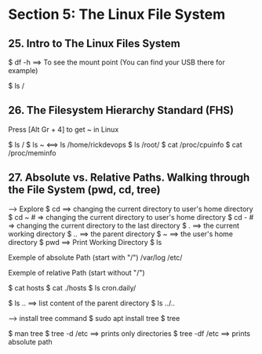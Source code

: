 # Section 5: The Linux File System

## 25. Intro to The Linux Files System

$ df -h ==> To see the mount point (You can find your USB there for example)

$ ls /

## 26. The Filesystem Hierarchy Standard (FHS)

Press [Alt Gr + 4] to get ~ in Linux

$ ls /
$ ls ~ <==> ls /home/rickdevops
$ ls /root/
$ cat /proc/cpuinfo
$ cat /proc/meminfo

## 27. Absolute vs. Relative Paths. Walking through the File System (pwd, cd, tree)
--> Explore
$ cd     ==> changing the current directory to user's home directory
$ cd ~    # => changing the current directory to user's home directory
$ cd -    # => changing the current directory to the last directory
$ .        ==> the current working directory
$ ..       ==> the parent directory
$ ~        ==> the user's home directory
$ pwd ==> Print Working Directory
$ ls

Exemple of absolute Path (start with "/")
/var/log
/etc/

Exemple of relative Path (start without "/")

$ cat hosts
$ cat ./hosts
$ ls cron.daily/

$ ls .. ==> list content of the parent directory
$ ls ../..

--> install tree command
$ sudo apt install tree
$ tree

$ man tree
$ tree -d /etc ==> prints only directories
$ tree -df /etc ==> prints absolute path